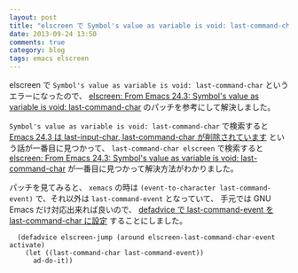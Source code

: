 ```yaml
---
layout: post
title: "elscreen で Symbol's value as variable is void: last-command-char"
date: 2013-09-24 13:50
comments: true
category: blog
tags: emacs elscreen
---
```

elscreen で
`Symbol's value as variable is void: last-command-char`
というエラーになったので、
[elscreen: From Emacs 24.3: Symbol's value as variable is void: last-command-char](http://bugs.debian.org/cgi-bin/bugreport.cgi?bug=705436)
のパッチを参考にして解決しました。

<!--more-->

`Symbol's value as variable is void: last-command-char`
で検索すると
[Emacs 24.3 は last-input-char, last-command-char が削除されています](http://oku.edu.mie-u.ac.jp/~okumura/texwiki/?YaTeX)
という話が一番目に見つかって、
`last-command-char elscreen`
で検索すると
[elscreen: From Emacs 24.3: Symbol's value as variable is void: last-command-char](http://bugs.debian.org/cgi-bin/bugreport.cgi?bug=705436)
が一番目に見つかって解決方法がわかりました。

パッチを見てみると、
`xemacs`
の時は
`(event-to-character last-command-event)`
で、それ以外は
`last-command-event`
となっていて、
手元では GNU Emacs だけ対応出来れば良いので、
[defadvice で last-command-event を last-command-char に設定](https://github.com/znz/dot-emacs/commit/12599e870f9b1a5b4411ef875c3cb647ef3096dd)
することにしました。

```elisp
  (defadvice elscreen-jump (around elscreen-last-command-char-event activate)
    (let ((last-command-char last-command-event))
      ad-do-it))
```
